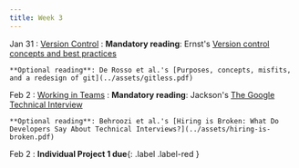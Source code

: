 ```yaml
---
title: Week 3
---
```


Jan 31
: [Version Control](#)
  : **Mandatory reading**: Ernst's [Version control concepts and best practices](https://homes.cs.washington.edu/~mernst/advice/version-control.html)
  
    **Optional reading**: De Rosso et al.'s [Purposes, concepts, misfits, and a redesign of git](../assets/gitless.pdf)

Feb 2
: [Working in Teams](#)
  : **Mandatory reading**: Jackson's [The Google Technical Interview](../assets/googleinterview.pdf)
  
    **Optional reading**: Behroozi et al.'s [Hiring is Broken: What Do Developers Say About Technical Interviews?](../assets/hiring-is-broken.pdf)

Feb 2
 : **Individual Project 1 due**{: .label .label-red } 

